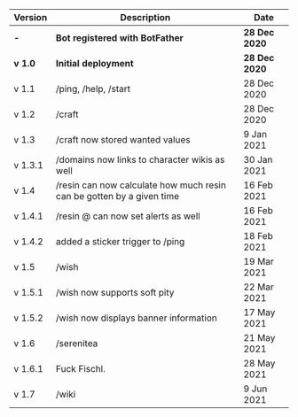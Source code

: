 | Version | Description | Date |
| --- | --- | --- |
| **-** | **Bot registered with BotFather** | **28 Dec 2020** |
| **v 1.0** | **Initial deployment** | **28 Dec 2020** |
| v 1.1 | /ping, /help, /start | 28 Dec 2020 |
| v 1.2 | /craft | 28 Dec 2020 |
| v 1.3 | /craft now stored wanted values | 9 Jan 2021 |
| v 1.3.1 | /domains now links to character wikis as well | 30 Jan 2021 |
| v 1.4 | /resin can now calculate how much resin can be gotten by a given time | 16 Feb 2021 |
| v 1.4.1 | /resin @ can now set alerts as well | 16 Feb 2021 |
| v 1.4.2 | added a sticker trigger to /ping | 18 Feb 2021 |
| v 1.5 | /wish | 19 Mar 2021 |
| v 1.5.1 | /wish now supports soft pity | 22 Mar 2021 |
| v 1.5.2 | /wish now displays banner information | 17 May 2021 |
| v 1.6 | /serenitea | 21 May 2021 |
| v 1.6.1 | Fuck Fischl. | 28 May 2021 |
| v 1.7 | /wiki | 9 Jun 2021 |